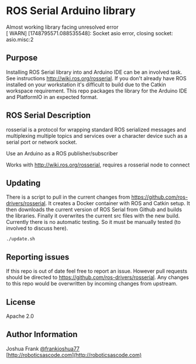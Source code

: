 # ROS Serial Arduino library

Almost working library
facing unresolved error  
[ WARN] [1748795571.088535548]: Socket asio error, closing socket: asio.misc:2

## Purpose

Installing ROS Serial library into and Arduino IDE can be an involved task. See instructions http://wiki.ros.org/rosserial. If you don't already have ROS installed on your workstation it's difficult to build due to the Catkin workspace requirement. This repo packages the library for the Arduino IDE and PlatformIO in an expected format.

## ROS Serial Description

rosserial is a protocol for wrapping standard ROS serialized messages and multiplexing multiple topics and services over a character device such as a serial port or network socket.

Use an Arduino as a ROS publisher/subscriber

Works with http://wiki.ros.org/rosserial, requires a rosserial node to connect

## Updating

There is a script to pull in the current changes from https://github.com/ros-drivers/rosserial. It creates a Docker container with ROS and Catkin setup. It then downloads the current version of ROS Serial from Github and builds the libraries. Finally it overwrites the current src files with the new build. Currently there is no automatic testing. So it must be manually tested (to involved to discuss here).

```
./update.sh
```

## Reporting issues

If this repo is out of date feel free to report an issue. However pull requests should be directed to https://github.com/ros-drivers/rosserial. Any changes to this repo would be overwritten by incoming changes from upstream.

## License

Apache 2.0

## Author Information

Joshua Frank [@frankjoshua77](https://www.twitter.com/@frankjoshua77)
<br>
[http://roboticsascode.com](http://roboticsascode.com)
